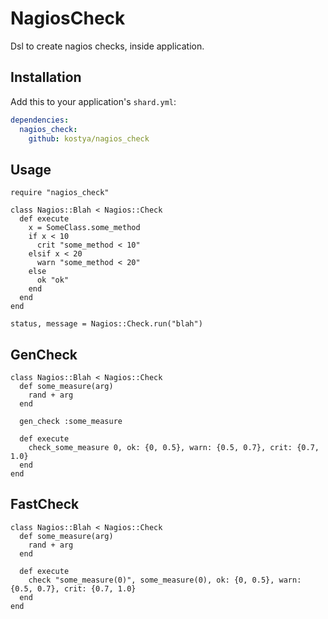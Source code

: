 # NagiosCheck

Dsl to create nagios checks, inside application.

## Installation


Add this to your application's `shard.yml`:

```yaml
dependencies:
  nagios_check:
    github: kostya/nagios_check
```


## Usage


```crystal
require "nagios_check"

class Nagios::Blah < Nagios::Check
  def execute
    x = SomeClass.some_method
    if x < 10
      crit "some_method < 10"
    elsif x < 20
      warn "some_method < 20"
    else
      ok "ok"
    end
  end
end

status, message = Nagios::Check.run("blah")
```

## GenCheck


```crystal
class Nagios::Blah < Nagios::Check
  def some_measure(arg)
    rand + arg
  end

  gen_check :some_measure

  def execute
    check_some_measure 0, ok: {0, 0.5}, warn: {0.5, 0.7}, crit: {0.7, 1.0}
  end
end
```

## FastCheck


```crystal
class Nagios::Blah < Nagios::Check
  def some_measure(arg)
    rand + arg
  end

  def execute
    check "some_measure(0)", some_measure(0), ok: {0, 0.5}, warn: {0.5, 0.7}, crit: {0.7, 1.0}
  end
end
```
